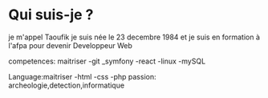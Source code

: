 
# Qui suis-je ?
je m'appel Taoufik je suis née le 23 decembre 1984 et je suis en formation à l'afpa pour devenir Developpeur Web

competences: maitriser
-git
_symfony
-react
-linux
-mySQL

Language:maitriser
-html
-css
-php
passion: archeologie,detection,informatique
